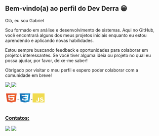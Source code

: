 ## Bem-vindo(a) ao perfil do Dev Derra 😁

Olá, eu sou Gabriel

Sou formado em análise e desenvolvimento de sistemas. Aqui no GitHub, você encontrará alguns dos meus projetos iniciais enquanto eu estou aprendendo e aplicando novas habilidades.

Estou sempre buscando feedback e oportunidades para colaborar em projetos interessantes. Se você tiver alguma ideia ou projeto no qual eu possa ajudar, por favor, deixe-me saber!

Obrigado por visitar o meu perfil e espero poder colaborar com a comunidade em breve!

 <div>
   <a href="https://github.com/Dev-Derra">
   <img height="180em" src="https://github-readme-stats.vercel.app/api?username=Dev-Derra&show_icons=true&theme=tokyonight&include_all_commits=true&count_private=true"/>
   <img height="180em" src="https://github-readme-stats.vercel.app/api/top-langs/?username=Dev-Derra&layout=compact&langs_count=6&theme=tokyonight"/>

</div>
<div style="display: inline_block"><br>
  <img align="center" alt="HTML" height="30" width="40" src="https://raw.githubusercontent.com/devicons/devicon/master/icons/html5/html5-original.svg">
  <img align="center" alt="CSS" height="30" width="40" src="https://raw.githubusercontent.com/devicons/devicon/master/icons/css3/css3-original.svg">
  <img align="center" alt="Js" height="30" width="40" src="https://raw.githubusercontent.com/devicons/devicon/master/icons/javascript/javascript-plain.svg">
</div>
 
 <br>
 
  ### Contatos:
 
<div> 
  <a href = "mailto:galighiti@gmail.com"><img src="https://img.shields.io/badge/-Gmail-%23333?style=for-the-badge&logo=gmail&logoColor=white" target="_blank"></a>
  <a href="www.linkedin.com/in/gabriel-de-souza-pereira-a44b8b149" target="_blank"><img src="https://img.shields.io/badge/-LinkedIn-%230077B5?style=for-the-badge&logo=linkedin&logoColor=white" target="_blank"></a> 
 
</div>
